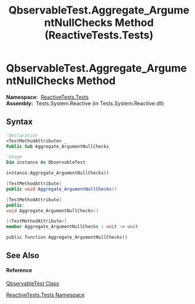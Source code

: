 ﻿---
title: QbservableTest.Aggregate_ArgumentNullChecks Method  (ReactiveTests.Tests)
TOCTitle: Aggregate_ArgumentNullChecks Method
ms:assetid: M:ReactiveTests.Tests.QbservableTest.Aggregate_ArgumentNullChecks
ms:mtpsurl: https://msdn.microsoft.com/en-us/library/reactivetests.tests.qbservabletest.aggregate_argumentnullchecks(v=VS.103)
ms:contentKeyID: 36619060
ms.date: 06/28/2011
mtps_version: v=VS.103
f1_keywords:
- ReactiveTests.Tests.QbservableTest.Aggregate_ArgumentNullChecks
dev_langs:
- CSharp
- JScript
- VB
- FSharp
- c++
---

# QbservableTest.Aggregate\_ArgumentNullChecks Method

**Namespace:**  [ReactiveTests.Tests](hh289046\(v=vs.103\).md)  
**Assembly:**  Tests.System.Reactive (in Tests.System.Reactive.dll)

## Syntax

``` vb
'Declaration
<TestMethodAttribute> _
Public Sub Aggregate_ArgumentNullChecks
```

``` vb
'Usage
Dim instance As QbservableTest

instance.Aggregate_ArgumentNullChecks()
```

``` csharp
[TestMethodAttribute]
public void Aggregate_ArgumentNullChecks()
```

``` c++
[TestMethodAttribute]
public:
void Aggregate_ArgumentNullChecks()
```

``` fsharp
[<TestMethodAttribute>]
member Aggregate_ArgumentNullChecks : unit -> unit 
```

``` jscript
public function Aggregate_ArgumentNullChecks()
```

## See Also

#### Reference

[QbservableTest Class](hh315250\(v=vs.103\).md)

[ReactiveTests.Tests Namespace](hh289046\(v=vs.103\).md)

